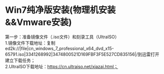 # Win7纯净版安装(物理机安装&&Vmware安装)
第一步：准备镜像文件（.iso文件）和刻录工具（UltraISO）  
      1.镜像文件下载地址：复制ed2k://|file|cn_windows_7_professional_x64_dvd_x15-65791.iso|3341268992|3474800521D169FBF3F5E527CD835156|/到迅雷打开建立下载任务；  
      2.UltraISO下载地址：https://cn.ultraiso.net/xiazai.html；  
